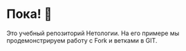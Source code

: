 # Пока! 👋

Это учебный репозиторий Нетологии. На его примере мы продемонстрируем работу с Fork и ветками в GIT. 